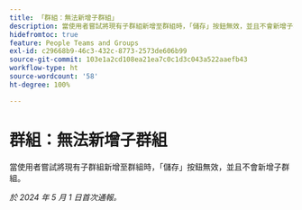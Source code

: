 ```yaml
---
title: 「群組：無法新增子群組」
description: 當使用者嘗試將現有子群組新增至群組時，「儲存」按鈕無效，並且不會新增子群組。
hidefromtoc: true
feature: People Teams and Groups
exl-id: c29668b9-46c3-432c-8773-2573de606b99
source-git-commit: 103e1a2cd108ea21ea7c0c1d3c043a522aaefb43
workflow-type: ht
source-wordcount: '58'
ht-degree: 100%

---
```


# 群組：無法新增子群組

當使用者嘗試將現有子群組新增至群組時，「儲存」按鈕無效，並且不會新增子群組。

_於 2024 年 5 月 1 日首次通報。_
